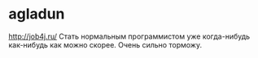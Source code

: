 # agladun
http://job4j.ru/ 
Стать нормальным программистом уже когда-нибудь как-нибудь как можно скорее. Очень сильно торможу.